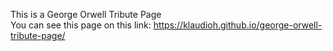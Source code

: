 This is a George Orwell Tribute Page</br>
You can see this page on this link: https://klaudioh.github.io/george-orwell-tribute-page/

